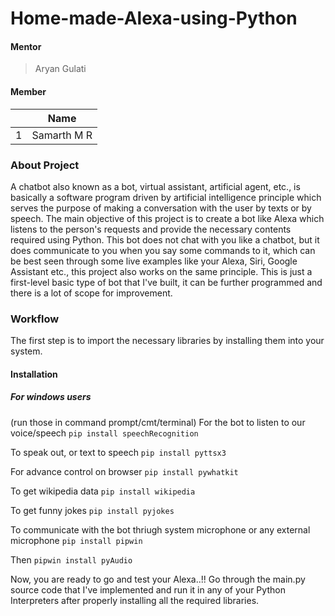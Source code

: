 # Home-made-Alexa-using-Python

#### Mentor

> Aryan Gulati

#### Member

||Name|
|-|-|
|1| Samarth M R|

### About Project 

A chatbot also known as a bot, virtual assistant, artificial agent, etc., is basically a software program driven by artificial intelligence principle which serves the purpose of making a conversation with the user by texts or by speech.
The main objective of this project is to create a bot like Alexa which listens to the person's requests and provide the necessary contents required using Python.
This bot does not chat with you like a chatbot, but it does communicate to you when you say some commands to it, which can be best seen through some live examples like your Alexa, Siri, Google Assistant etc., this project also works on the same principle.
This is just a first-level basic type of bot that I've built, it can be further programmed and there is a lot of scope for improvement.

### Workflow

The first step is to import the necessary libraries by installing them into your system.

#### Installation
##### For windows users
(run those in command prompt/cmt/terminal)
For the bot to listen to our voice/speech
`pip install speechRecognition`

To speak out, or text to speech
`pip install pyttsx3`

For advance control on browser
`pip install pywhatkit`

To get wikipedia data
`pip install wikipedia`

To get funny jokes
`pip install pyjokes`

To communicate with the bot thriugh system microphone or any external microphone
`pip install pipwin`

Then
`pipwin install pyAudio`

Now, you are ready to go and test your Alexa..!!
Go through the main.py source code that I've implemented and run it in any of your Python Interpreters after properly installing all the required libraries.
